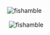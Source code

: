 <div>
<p><img align="left" src="https://github-readme-stats.vercel.app/api/top-langs?username=fishamble&show_icons=true&locale=en&layout=compact" alt="fishamble " /></p>
</div>
<br>
<div>
<p>&nbsp;<img align="center" src="https://github-readme-stats.vercel.app/api?username=fishamble&show_icons=true&locale=en" alt="fishamble" /></p>
</div>
